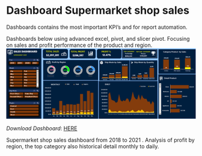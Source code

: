 # Dashboard Supermarket shop sales 
Dashboards contains the most important KPI’s and for report automation.

Dashboards below using advanced excel, pivot, and slicer pivot. Focusing on sales and profit performance of the product and region.
![](https://github.com/Haniaghnia/Business_Analyst/blob/c53becf18cbaa49bf93959e08e04e1c7dccd5b76/Project%20BA/Excel/Dashboard%20Supermarket.PNG)

*Download Dashboard*: [HERE](https://github.com/Haniaghnia/Business_Analyst/blob/c53becf18cbaa49bf93959e08e04e1c7dccd5b76/Project%20BA/Excel/Dasboard%20Sales%20Supermarket.xlsx)

Supermarket shop sales dashboard from 2018 to 2021 . Analysis of profit by region, the top category also historical detail monthly to daily.
